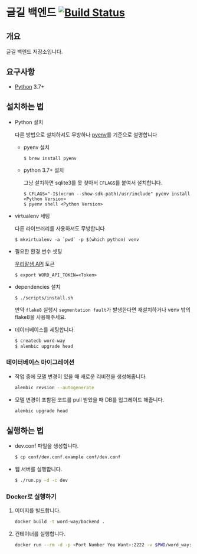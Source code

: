 # 글길 백엔드 [![Build Status]](https://travis-ci.org/word-way/word-way-backend)

개요
---

글길 백엔드 저장소입니다.


요구사항
-----

- [Python](https://www.python.org/) 3.7+


설치하는 법
--------
- Python 설치

   다른 방법으로 설치하셔도 무방하나 [pyenv](https://github.com/pyenv/pyenv)를 기준으로 설명합니다

   - pyenv 설치
      ```
      $ brew install pyenv
      ```
   - python 3.7+ 설치

      그냥 설치하면 sqlite3를 못 찾아서 `CFLAGS`를 붙여서 설치합니다.
      ```
      $ CFLAGS="-I$(xcrun --show-sdk-path)/usr/include" pyenv install <Python Version>
      $ pyenv shell <Python Version>
      ```

- virtualenv 세팅

   다른 라이브러리를 사용하셔도 무방합니다
    ```
    $ mkvirtualenv -a `pwd` -p $(which python) venv
    ```

- 필요한 환경 변수 셋팅

   [우리말샘 API](https://opendict.korean.go.kr/) 토큰
   ```
   $ export WORD_API_TOKEN=<Token>
   ```

- dependencies 설치
   ```
   $ ./scripts/install.sh
   ```
   만약 `flake8` 실행시 `segmentation fault`가 발생한다면 재설치하거나 venv 밖의 flake8을 사용해주세요.

- 데이터베이스를 세팅합니다.
   ```bash
   $ createdb word-way
   $ alembic upgrade head

### 데이터베이스 마이그레이션
 
 - 작업 중에 모델 변경이 있을 때 새로운 리비전을 생성해줍니다.
    ```bash
    alembic revsion --autogenerate
    ```
 - 모델 변경이 포함된 코드를 pull 받았을 때 DB를 업그레이드 해줍니다.
    ```bash
    alembic upgrade head
    ```


실행하는 법
--------

- dev.conf 파일을 생성합니다.
   ```bash
   $ cp conf/dev.conf.example conf/dev.conf
   ```

- 웹 서버를 실행합니다.
   ```bash
   $ ./run.py -d -c dev
   ```

 ### Docker로 실행하기

 1. 이미지를 빌드합니다.

    ```bash
    docker build -t word-way/backend .
    ```

 1. 컨테이너를 실행합니다.

    ```bash
    docker run --rm -d -p <Port Number You Want>:2222 -v $PWD/word_way:/app/word_way word-way/backend:latest
    ```

[Build Status]: https://travis-ci.org/word-way/word-way-backend.svg?branch=master
